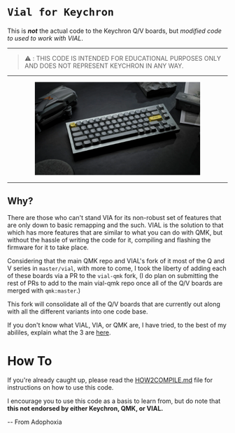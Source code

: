 # `Vial for Keychron`
 
This is ***not*** the actual code to the Keychron Q/V boards, but *modified code to used to work with VIAL*.
 
---
 
> :warning: : THIS CODE IS INTENDED FOR EDUCATIONAL PURPOSES ONLY AND DOES NOT REPRESENT KEYCHRON IN ANY WAY.
 
---
 
<p align="center"><img src="media/img.png" width="75%"></p>
 
***
 
## Why?
There are those who can't stand VIA for its non-robust set of features that are only down to basic remapping and the such. VIAL is the solution to that which has more features that are similar to what you can do with QMK, but without the hassle of writing the code for it, compiling and flashing the firmware for it to take place. 

Considering that the main QMK repo and VIAL's fork of it most of the Q and V series in `master/vial`, with more to come, I took the liberty of adding each of these boards via a PR to the `vial-qmk` fork, (I do plan on submitting the rest of PRs to add to the main vial-qmk repo once all of the Q/V boards are merged with `qmk:master`.)

This fork will consolidate all of the Q/V boards that are currently out along with all the different variants into one code base.
 
If you don't know what VIAL, VIA, or QMK are, I have tried, to the best of my abililes, explain what the 3 are [here](WHATIS.md). 

# How To
If you're already caught up, please read the [HOW2COMPILE.md](HOW2COMPILE.md) file for instructions on how to use this code.
 
I encourage you to use this code as a basis to learn from, but do note that **this not endorsed by either Keychron, QMK, or VIAL.**
 
-- From Adophoxia